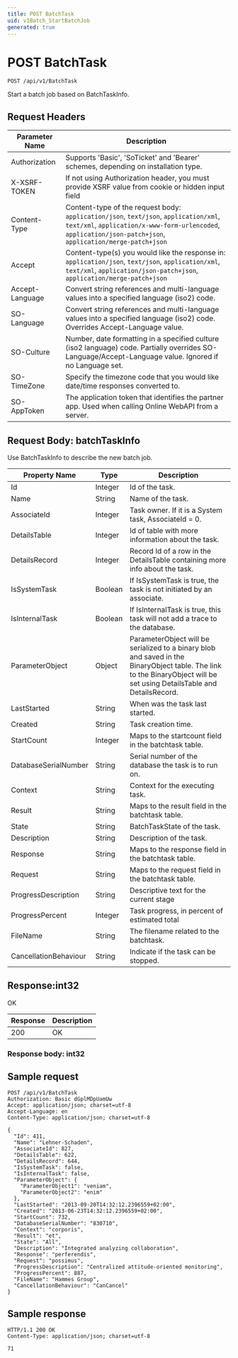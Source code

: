 ```yaml
---
title: POST BatchTask
uid: v1Batch_StartBatchJob
generated: true
---
```


# POST BatchTask

```http
POST /api/v1/BatchTask
```

Start a batch job based on BatchTaskInfo.








## Request Headers

| Parameter Name | Description |
|----------------|-------------|
| Authorization  | Supports 'Basic', 'SoTicket' and 'Bearer' schemes, depending on installation type. |
| X-XSRF-TOKEN   | If not using Authorization header, you must provide XSRF value from cookie or hidden input field |
| Content-Type | Content-type of the request body: `application/json`, `text/json`, `application/xml`, `text/xml`, `application/x-www-form-urlencoded`, `application/json-patch+json`, `application/merge-patch+json` |
| Accept         | Content-type(s) you would like the response in: `application/json`, `text/json`, `application/xml`, `text/xml`, `application/json-patch+json`, `application/merge-patch+json` |
| Accept-Language | Convert string references and multi-language values into a specified language (iso2) code. |
| SO-Language | Convert string references and multi-language values into a specified language (iso2) code. Overrides Accept-Language value. |
| SO-Culture | Number, date formatting in a specified culture (iso2 language) code. Partially overrides SO-Language/Accept-Language value. Ignored if no Language set. |
| SO-TimeZone | Specify the timezone code that you would like date/time responses converted to. |
| SO-AppToken | The application token that identifies the partner app. Used when calling Online WebAPI from a server. |

## Request Body: batchTaskInfo 

Use BatchTaskInfo to describe the new batch job. 

| Property Name | Type |  Description |
|----------------|------|--------------|
| Id | Integer | Id of the task. |
| Name | String | Name of the task. |
| AssociateId | Integer | Task owner. If it is a System task, AssociateId = 0. |
| DetailsTable | Integer | Id of table with more information about the task. |
| DetailsRecord | Integer | Record Id of a row in the DetailsTable containing more info about the task. |
| IsSystemTask | Boolean | If IsSystemTask is true, the task is not initiated by an associate. |
| IsInternalTask | Boolean | If IsInternalTask is true, this task will not add a trace to the database. |
| ParameterObject | Object | ParameterObject will be serialized to a binary blob and saved in the BinaryObject table. The link to the BinaryObject will be set using DetailsTable and DetailsRecord. |
| LastStarted | String | When was the task last started. |
| Created | String | Task creation time. |
| StartCount | Integer | Maps to the startcount field in the batchtask table. |
| DatabaseSerialNumber | String | Serial number of the database the task is to run on. |
| Context | String | Context for the executing task. |
| Result | String | Maps to the result field in the batchtask table. |
| State | String | BatchTaskState of the task. |
| Description | String | Description of the task. |
| Response | String | Maps to the response field in the batchtask table. |
| Request | String | Maps to the request field in the batchtask table. |
| ProgressDescription | String | Descriptive text for the current stage |
| ProgressPercent | Integer | Task progress, in percent of estimated total |
| FileName | String | The filename related to the batchtask. |
| CancellationBehaviour | String | Indicate if the task can be stopped. |

## Response:int32

OK

| Response | Description |
|----------------|-------------|
| 200 | OK |

### Response body: int32


## Sample request

```http!
POST /api/v1/BatchTask
Authorization: Basic dGplMDpUamUw
Accept: application/json; charset=utf-8
Accept-Language: en
Content-Type: application/json; charset=utf-8

{
  "Id": 411,
  "Name": "Lehner-Schaden",
  "AssociateId": 827,
  "DetailsTable": 622,
  "DetailsRecord": 644,
  "IsSystemTask": false,
  "IsInternalTask": false,
  "ParameterObject": {
    "ParameterObject1": "veniam",
    "ParameterObject2": "enim"
  },
  "LastStarted": "2013-09-20T14:32:12.2396559+02:00",
  "Created": "2013-06-23T14:32:12.2396559+02:00",
  "StartCount": 732,
  "DatabaseSerialNumber": "830710",
  "Context": "corporis",
  "Result": "et",
  "State": "All",
  "Description": "Integrated analyzing collaboration",
  "Response": "perferendis",
  "Request": "possimus",
  "ProgressDescription": "Centralized attitude-oriented monitoring",
  "ProgressPercent": 887,
  "FileName": "Hammes Group",
  "CancellationBehaviour": "CanCancel"
}
```

## Sample response

```http_
HTTP/1.1 200 OK
Content-Type: application/json; charset=utf-8

71
```
